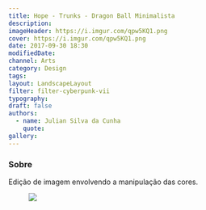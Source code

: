 ```yaml
---
title: Hope - Trunks - Dragon Ball Minimalista
description:
imageHeader: https://i.imgur.com/qpw5KQ1.png
cover: https://i.imgur.com/qpw5KQ1.png
date: 2017-09-30 18:30
modifiedDate:
channel: Arts
category: Design
tags:
layout: LandscapeLayout
filter: filter-cyberpunk-vii
typography:
draft: false
authors:
  - name: Julian Silva da Cunha
    quote:
gallery:
---
```


### Sobre

Edição de imagem envolvendo a manipulação das cores.

<figure>
<img src="https://i.imgur.com/qpw5KQ1.png" className="max-w-none mx-auto block"/>
</figure>
